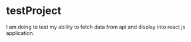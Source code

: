 # testProject
I am doing to test my ability to fetch data from api and display into react js application.
